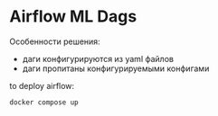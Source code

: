 # Airflow ML Dags

Особенности решения:
- даги конфигурируются из yaml файлов
- даги пропитаны конфигурируемыми конфигами


to deploy airflow:
~~~
docker compose up
~~~
